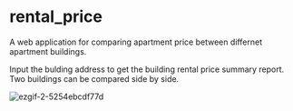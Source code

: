 # rental_price

 A web application for comparing apartment price between differnet apartment buildings.
 
 Input the bulding address to get the building rental price summary report. Two buildings can be compared side by side. 
 
![ezgif-2-5254ebcdf77d](https://user-images.githubusercontent.com/55317028/110317133-cb8a0280-805f-11eb-999f-cc38a3469fdc.gif)


